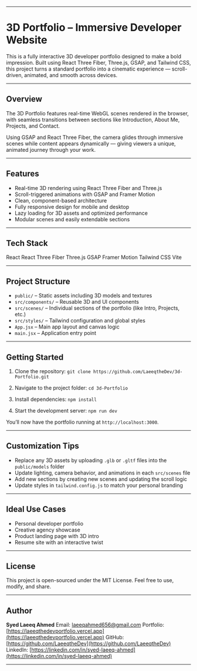 
---

# 3D Portfolio – Immersive Developer Website

This is a fully interactive 3D developer portfolio designed to make a bold impression. Built using React Three Fiber, Three.js, GSAP, and Tailwind CSS, this project turns a standard portfolio into a cinematic experience — scroll-driven, animated, and smooth across devices.

---

## Overview

The 3D Portfolio features real-time WebGL scenes rendered in the browser, with seamless transitions between sections like Introduction, About Me, Projects, and Contact.

Using GSAP and React Three Fiber, the camera glides through immersive scenes while content appears dynamically — giving viewers a unique, animated journey through your work.

---

## Features

* Real-time 3D rendering using React Three Fiber and Three.js
* Scroll-triggered animations with GSAP and Framer Motion
* Clean, component-based architecture
* Fully responsive design for mobile and desktop
* Lazy loading for 3D assets and optimized performance
* Modular scenes and easily extendable sections

---

## Tech Stack

React
React Three Fiber
Three.js
GSAP
Framer Motion
Tailwind CSS
Vite

---

## Project Structure

* `public/` – Static assets including 3D models and textures
* `src/components/` – Reusable 3D and UI components
* `src/scenes/` – Individual sections of the portfolio (like Intro, Projects, etc.)
* `src/styles/` – Tailwind configuration and global styles
* `App.jsx` – Main app layout and canvas logic
* `main.jsx` – Application entry point

---

## Getting Started

1. Clone the repository:
   `git clone https://github.com/LaeeqtheDev/3d-Portfolio.git`

2. Navigate to the project folder:
   `cd 3d-Portfolio`

3. Install dependencies:
   `npm install`

4. Start the development server:
   `npm run dev`

You’ll now have the portfolio running at `http://localhost:3000`.

---

## Customization Tips

* Replace any 3D assets by uploading `.glb` or `.gltf` files into the `public/models` folder
* Update lighting, camera behavior, and animations in each `src/scenes` file
* Add new sections by creating new scenes and updating the scroll logic
* Update styles in `tailwind.config.js` to match your personal branding

---

## Ideal Use Cases

* Personal developer portfolio
* Creative agency showcase
* Product landing page with 3D intro
* Resume site with an interactive twist

---

## License

This project is open-sourced under the MIT License. Feel free to use, modify, and share.

---

## Author

**Syed Laeeq Ahmed**
Email: [laeeqahmed656@gmail.com](mailto:laeeqahmed656@gmail.com)
Portfolio: [https://laeeqthedevportfolio.vercel.app](https://laeeqthedevportfolio.vercel.app)
GitHub: [https://github.com/LaeeqtheDev](https://github.com/LaeeqtheDev)
LinkedIn: [https://linkedin.com/in/syed-laeeq-ahmed](https://linkedin.com/in/syed-laeeq-ahmed)

---

